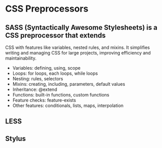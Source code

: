 # CSS Preprocessors

## SASS (Syntactically Awesome Stylesheets) is a CSS preprocessor that extends

CSS with features like variables, nested rules, and mixins. It simplifies writing and
managing CSS for large projects, improving efficiency and maintainability.

- Variables: defining, using, scope
- Loops: for loops, each loops, while loops
- Nesting: rules, selectors
- Mixins: creating, including, parameters, default values
- Inheritance: @extend
- Functions: built-in functions, custom functions
- Feature checks: feature-exists
- Other features: conditionals, lists, maps, interpolation

## LESS

## Stylus
